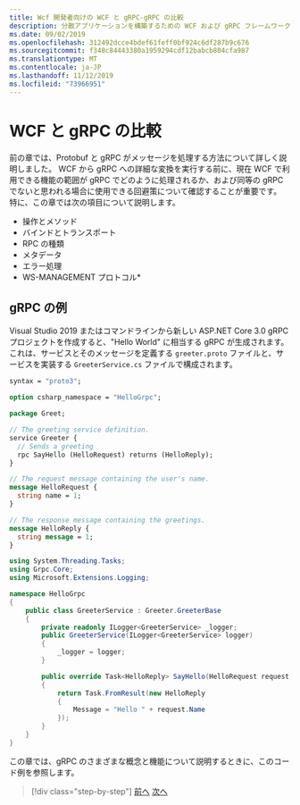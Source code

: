 ```yaml
---
title: Wcf 開発者向けの WCF と gRPC-gRPC の比較
description: 分散アプリケーションを構築するための WCF および gRPC フレームワークの比較。
ms.date: 09/02/2019
ms.openlocfilehash: 312492dcce4bdef61feff0bf924c6df287b9c676
ms.sourcegitcommit: f348c84443380a1959294cdf12babcb804cfa987
ms.translationtype: MT
ms.contentlocale: ja-JP
ms.lasthandoff: 11/12/2019
ms.locfileid: "73966951"
---
```

# <a name="comparing-wcf-to-grpc"></a>WCF と gRPC の比較

前の章では、Protobuf と gRPC がメッセージを処理する方法について詳しく説明しました。 WCF から gRPC への詳細な変換を実行する前に、現在 WCF で利用できる機能の範囲が gRPC でどのように処理されるか、および同等の gRPC でないと思われる場合に使用できる回避策について確認することが重要です。 特に、この章では次の項目について説明します。

- 操作とメソッド
- バインドとトランスポート
- RPC の種類
- メタデータ
- エラー処理
- WS-MANAGEMENT プロトコル\*

## <a name="grpc-example"></a>gRPC の例

Visual Studio 2019 またはコマンドラインから新しい ASP.NET Core 3.0 gRPC プロジェクトを作成すると、"Hello World" に相当する gRPC が生成されます。 これは、サービスとそのメッセージを定義する `greeter.proto` ファイルと、サービスを実装する `GreeterService.cs` ファイルで構成されます。

```protobuf
syntax = "proto3";

option csharp_namespace = "HelloGrpc";

package Greet;

// The greeting service definition.
service Greeter {
  // Sends a greeting
  rpc SayHello (HelloRequest) returns (HelloReply);
}

// The request message containing the user's name.
message HelloRequest {
  string name = 1;
}

// The response message containing the greetings.
message HelloReply {
  string message = 1;
}
```

```csharp
using System.Threading.Tasks;
using Grpc.Core;
using Microsoft.Extensions.Logging;

namespace HelloGrpc
{
    public class GreeterService : Greeter.GreeterBase
    {
        private readonly ILogger<GreeterService> _logger;
        public GreeterService(ILogger<GreeterService> logger)
        {
            _logger = logger;
        }

        public override Task<HelloReply> SayHello(HelloRequest request, ServerCallContext context)
        {
            return Task.FromResult(new HelloReply
            {
                Message = "Hello " + request.Name
            });
        }
    }
}
```

この章では、gRPC のさまざまな概念と機能について説明するときに、このコード例を参照します。

>[!div class="step-by-step"]
>[前へ](protobuf-maps.md)
>[次へ](wcf-endpoints-grpc-methods.md)

